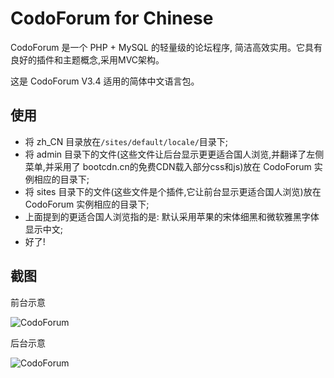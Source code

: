 # CodoForum for Chinese

CodoForum 是一个 PHP + MySQL 的轻量级的论坛程序, 简洁高效实用。它具有良好的插件和主题概念,采用MVC架构。

这是 CodoForum V3.4 适用的简体中文语言包。

## 使用

* 将 zh_CN 目录放在`/sites/default/locale/`目录下;
* 将 admin 目录下的文件(这些文件让后台显示更更适合国人浏览,并翻译了左侧菜单,并采用了 bootcdn.cn的免费CDN载入部分css和js)放在 CodoForum 实例相应的目录下;
* 将 sites 目录下的文件(这些文件是个插件,它让前台显示更适合国人浏览)放在 CodoForum 实例相应的目录下;
* 上面提到的更适合国人浏览指的是: 默认采用苹果的宋体细黑和微软雅黑字体显示中文;
* 好了!

## 截图

前台示意

![CodoForum](https://raw.githubusercontent.com/CoolWP/codoforum/master/screenshot/98.jpg)

后台示意

![CodoForum](https://raw.githubusercontent.com/CoolWP/codoforum/master/screenshot/97.jpg)

